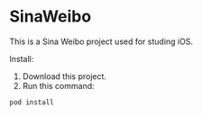 # SinaWeibo
This is a Sina Weibo project used for studing iOS.

Install:
1. Download this project.
2. Run this command: 
```java
pod install
```